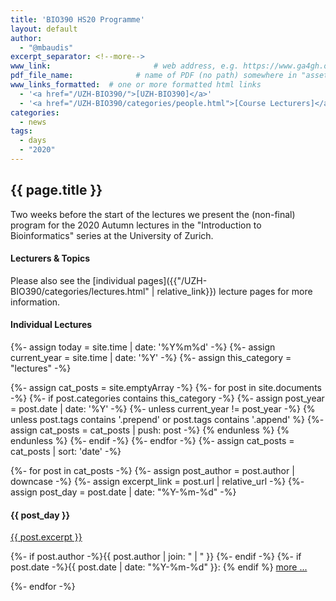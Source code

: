```yaml
---
title: 'BIO390 HS20 Programme'
layout: default
author:
  - "@mbaudis"
excerpt_separator: <!--more-->
www_link: 						# web address, e.g. https://www.ga4gh.org; auto-linked
pdf_file_name: 				# name of PDF (no path) somewhere in "assets"; auto-linked
www_links_formatted:  # one or more formatted html links
  - '<a href="/UZH-BIO390/">[UZH-BIO390]</a>'
  - '<a href="/UZH-BIO390/categories/people.html">[Course Lecturers]</a>'
categories:
  - news
tags:
  - days
  - "2020"
---
```


## {{ page.title }}

Two weeks before the start of the lectures we present the (non-final) program for
the 2020 Autumn lectures in the "Introduction to Bioinformatics"  series at the
University of Zurich.

<!--more-->

#### Lecturers & Topics

Please also see the [individual pages]({{"/UZH-BIO390/categories/lectures.html" | relative_link}}) lecture pages for more information.

#### Individual Lectures

{%- assign today = site.time | date: '%Y%m%d' -%}
{%- assign current_year = site.time | date: '%Y' -%}
{%- assign this_category = "lectures" -%}

{%- assign cat_posts = site.emptyArray -%}
{%- for post in site.documents -%}
  {%- if post.categories contains this_category -%}
    {%- assign post_year = post.date | date: '%Y' -%}
    {%- unless current_year != post_year -%}
      {% unless post.tags contains '.prepend' or post.tags contains '.append' %}
        {%- assign cat_posts = cat_posts | push: post -%}
      {% endunless %}
    {% endunless %}
  {%- endif -%}
{%- endfor -%}
{%- assign cat_posts = cat_posts | sort: 'date' -%}

{%- for post in cat_posts -%}
  {%- assign post_author = post.author | downcase -%}
  {%- assign excerpt_link = post.url | relative_url -%}
  {%- assign post_day = post.date | date: "%Y-%m-%d" -%}
<div class="excerpt">
<h4>{{ post_day }}</h4>
<a href="{{ excerpt_link }}">{{ post.excerpt }}</a>
<p class="footnote">
  {%- if post.author -%}{{ post.author | join: " | " }}&nbsp;{%- endif -%}
  {%- if post.date -%}{{ post.date | date: "%Y-%m-%d" }}: {% endif %}
<a href="{{ excerpt_link }}">more ...</a>
</p>
</div>
{%- endfor -%}

